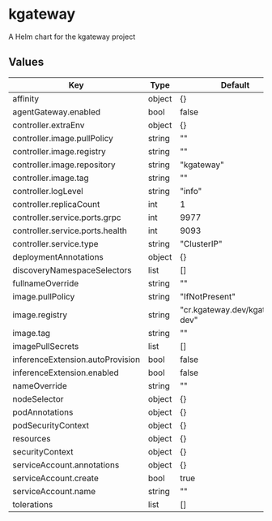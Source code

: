 # kgateway

A Helm chart for the kgateway project

## Values

| Key | Type | Default | Description |
|-----|------|---------|-------------|
| affinity | object | {} |  |
| agentGateway.enabled | bool | false |  |
| controller.extraEnv | object | {} |  |
| controller.image.pullPolicy | string | "" |  |
| controller.image.registry | string | "" |  |
| controller.image.repository | string | "kgateway" |  |
| controller.image.tag | string | "" |  |
| controller.logLevel | string | "info" |  |
| controller.replicaCount | int | 1 |  |
| controller.service.ports.grpc | int | 9977 |  |
| controller.service.ports.health | int | 9093 |  |
| controller.service.type | string | "ClusterIP" |  |
| deploymentAnnotations | object | {} |  |
| discoveryNamespaceSelectors | list | [] |  |
| fullnameOverride | string | "" |  |
| image.pullPolicy | string | "IfNotPresent" |  |
| image.registry | string | "cr.kgateway.dev/kgateway-dev" |  |
| image.tag | string | "" |  |
| imagePullSecrets | list | [] |  |
| inferenceExtension.autoProvision | bool | false |  |
| inferenceExtension.enabled | bool | false |  |
| nameOverride | string | "" |  |
| nodeSelector | object | {} |  |
| podAnnotations | object | {} |  |
| podSecurityContext | object | {} |  |
| resources | object | {} |  |
| securityContext | object | {} |  |
| serviceAccount.annotations | object | {} |  |
| serviceAccount.create | bool | true |  |
| serviceAccount.name | string | "" |  |
| tolerations | list | [] |  |

